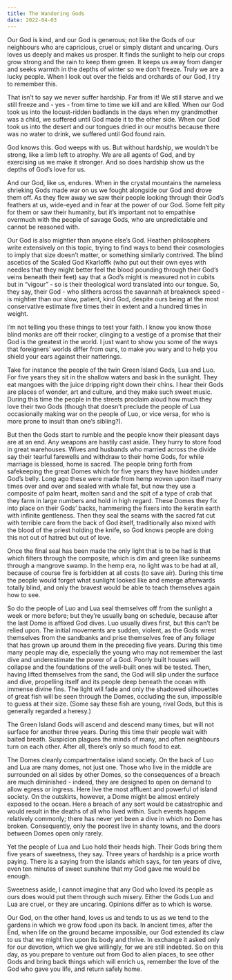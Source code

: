 ```yaml
---
title: The Wandering Gods
date: 2022-04-03
---
```


Our God is kind, and our God is generous; not like the Gods of our neighbours who are capricious, cruel or simply distant and uncaring. Ours loves us deeply and makes us prosper. It finds the sunlight to help our crops grow strong and the rain to keep them green. It keeps us away from danger and seeks warmth in the depths of winter so we don’t freeze. Truly we are a lucky people. When I look out over the fields and orchards of our God, I try to remember this.

That isn’t to say we never suffer hardship. Far from it! We still starve and we still freeze and - yes - from time to time we kill and are killed. When our God took us into the locust-ridden badlands in the days when my grandmother was a child, we suffered until God made it to the other side. When our God took us into the desert and our tongues dried in our mouths because there was no water to drink, we suffered until God found rain.

God knows this. God weeps with us. But without hardship, we wouldn’t be strong, like a limb left to atrophy. We are all agents of God, and by exercising us we make it stronger. And so does hardship show us the depths of God’s love for us.

And our God, like us, endures. When in the crystal mountains the nameless shrieking Gods made war on us we fought alongside our God and drove them off. As they flew away we saw their people looking through their God’s feathers at us, wide-eyed and in fear at the power of our God. Some felt pity for them or saw their humanity, but it’s important not to empathise overmuch with the people of savage Gods, who are unpredictable and cannot be reasoned with.

Our God is also mightier than anyone else’s God. Heathen philosophers write extensively on this topic, trying to find ways to bend their cosmologies to imply that size doesn’t matter, or something similarly contrived. The blind ascetics of the Scaled God Kkarloffk (who put out their own eyes with needles that they might better feel the blood pounding through their God’s veins beneath their feet) say that a God’s might is measured not in cubits but in “vigour” - so is their theological word translated into our tongue. So, they say, their God - who slithers across the savannah at breakneck speed - is mightier than our slow, patient, kind God, despite ours being at the most conservative estimate five times their in extent and a hundred times in weight.

I’m not telling you these things to test your faith. I know you know those blind monks are off their rocker, clinging to a vestige of a promise that their God is the greatest in the world. I just want to show you some of the ways that foreigners’ worlds differ from ours, to make you wary and to help you shield your ears against their natterings.

Take for instance the people of the twin Green Island Gods, Lua and Luo. For five years they sit in the shallow waters and bask in the sunlight. They eat mangoes with the juice dripping right down their chins. I hear their Gods are places of wonder, art and culture, and they make such sweet music. During this time the people in the streets proclaim aloud how much they love their two Gods (though that doesn’t preclude the people of Lua occasionally making war on the people of Luo, or vice versa, for who is more prone to insult than one’s sibling?).

But then the Gods start to rumble and the people know their pleasant days are at an end. Any weapons are hastily cast aside. They hurry to store food in great warehouses. Wives and husbands who married across the divide say their tearful farewells and withdraw to their home Gods, for while marriage is blessed, home is sacred. The people bring forth from safekeeping the great Domes which for five years they have hidden under God’s belly. Long ago these were made from hemp woven upon itself many times over and over and sealed with whale fat, but now they use a composite of palm heart, molten sand and the spit of a type of crab that they farm in large numbers and hold in high regard. These Domes they fix into place on their Gods’ backs, hammering the fixers into the keratin earth with infinite gentleness. Then they seal the seams with the sacred fat cut with terrible care from the back of God itself, traditionally also mixed with the blood of the priest holding the knife, so God knows people are doing this not out of hatred but out of love.

Once the final seal has been made the only light that is to be had is that which filters through the composite, which is dim and green like sunbeams through a mangrove swamp. In the hemp era, no light was to be had at all, because of course fire is forbidden at all costs (to save air). During this time the people would forget what sunlight looked like and emerge afterwards totally blind, and only the bravest would be able to teach themselves again how to see.

So do the people of Luo and Lua seal themselves off from the sunlight a week or more before; but they’re usually bang on schedule, because after the last Dome is affixed God dives. Luo usually dives first, but this can’t be relied upon. The initial movements are sudden, violent, as the Gods wrest themselves from the sandbanks and prise themselves free of any foliage that has grown up around them in the preceding five years. During this time many people may die, especially the young who may not remember the last dive and underestimate the power of a God. Poorly built houses will collapse and the foundations of the well-built ones will be tested. Then, having lifted themselves from the sand, the God will slip under the surface and dive, propelling itself and its people deep beneath the ocean with immense divine fins. The light will fade and only the shadowed silhouettes of great fish will be seen through the Domes, occluding the sun, impossible to guess at their size. (Some say these fish are young, rival Gods, but this is generally regarded a heresy.)

The Green Island Gods will ascend and descend many times, but will not surface for another three years. During this time their people wait with baited breath. Suspicion plagues the minds of many, and often neighbours turn on each other. After all, there’s only so much food to eat.

The Domes cleanly compartmentalise island society. On the back of Luo and Lua are many domes, not just one. Those who live in the middle are surrounded on all sides by other Domes, so the consequences of a breach are much diminished - indeed, they are designed to open on demand to allow egress or ingress. Here live the most affluent and powerful of island society. On the outskirts, however, a Dome might be almost entirely exposed to the ocean. Here a breach of any sort would be catastrophic and would result in the deaths of all who lived within. Such events happen relatively commonly; there has never yet been a dive in which no Dome has broken. Consequently, only the poorest live in shanty towns, and the doors between Domes open only rarely. 

Yet the people of Lua and Luo hold their heads high. Their Gods bring them five years of sweetness, they say. Three years of hardship is a price worth paying. There is a saying from the islands which says, for ten years of dive, even ten minutes of sweet sunshine that my God gave me would be enough.

Sweetness aside, I cannot imagine that any God who loved its people as ours does would put them through such misery. Either the Gods Luo and Lua are cruel, or they are uncaring. Opinions differ as to which is worse.

Our God, on the other hand, loves us and tends to us as we tend to the gardens in which we grow food upon its back. In ancient times, after the End, when life on the ground became impossible, our God extended its claw to us that we might live upon its body and thrive. In exchange it asked only for our devotion, which we give willingly, for we are still indebted. So on this day, as you prepare to venture out from God to alien places, to see other Gods and bring back things which will enrich us, remember the love of the God who gave you life, and return safely home.

